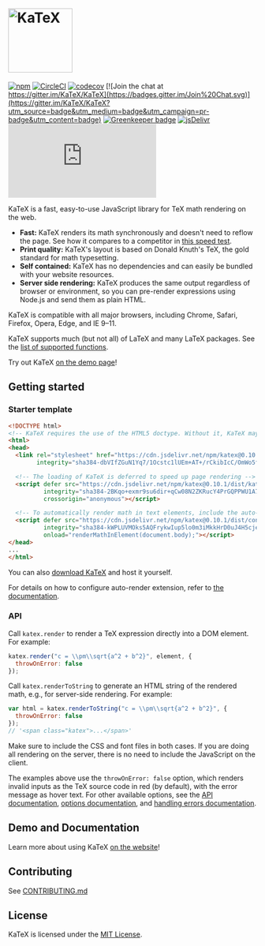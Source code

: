 # [<img src="https://katex.org/img/katex-logo-black.svg" width="130" alt="KaTeX">](https://katex.org/)

[![npm](https://img.shields.io/npm/v/katex.svg)](https://www.npmjs.com/package/katex)
[![CircleCI](https://circleci.com/gh/KaTeX/KaTeX.svg?style=shield)](https://circleci.com/gh/KaTeX/KaTeX)
[![codecov](https://codecov.io/gh/KaTeX/KaTeX/branch/master/graph/badge.svg)](https://codecov.io/gh/KaTeX/KaTeX)
[![Join the chat at https://gitter.im/KaTeX/KaTeX](https://badges.gitter.im/Join%20Chat.svg)](https://gitter.im/KaTeX/KaTeX?utm_source=badge&utm_medium=badge&utm_campaign=pr-badge&utm_content=badge)
[![Greenkeeper badge](https://badges.greenkeeper.io/KaTeX/KaTeX.svg)](https://greenkeeper.io/)
[![jsDelivr](https://data.jsdelivr.com/v1/package/npm/katex/badge?style=rounded)](https://www.jsdelivr.com/package/npm/katex)
![](https://img.badgesize.io/KaTeX/KaTeX/v0.10.1/dist/katex.min.js?compression=gzip)

KaTeX is a fast, easy-to-use JavaScript library for TeX math rendering on the web.

* **Fast:** KaTeX renders its math synchronously and doesn't need to reflow the page. See how it compares to a
  competitor in [this speed test](http://www.intmath.com/cg5/katex-mathjax-comparison.php).
* **Print quality:** KaTeX's layout is based on Donald Knuth's TeX, the gold standard for math typesetting.
* **Self contained:** KaTeX has no dependencies and can easily be bundled with your website resources.
* **Server side rendering:** KaTeX produces the same output regardless of browser or environment, so you can pre-render
  expressions using Node.js and send them as plain HTML.

KaTeX is compatible with all major browsers, including Chrome, Safari, Firefox, Opera, Edge, and IE 9–11.

KaTeX supports much (but not all) of LaTeX and many LaTeX packages. See
the [list of supported functions](https://katex.org/docs/supported.html).

Try out KaTeX [on the demo page](https://katex.org/#demo)!

## Getting started

### Starter template

```html
<!DOCTYPE html>
<!-- KaTeX requires the use of the HTML5 doctype. Without it, KaTeX may not render properly -->
<html>
<head>
  <link rel="stylesheet" href="https://cdn.jsdelivr.net/npm/katex@0.10.1/dist/katex.min.css"
        integrity="sha384-dbVIfZGuN1Yq7/1Ocstc1lUEm+AT+/rCkibIcC/OmWo5f0EA48Vf8CytHzGrSwbQ" crossorigin="anonymous">

  <!-- The loading of KaTeX is deferred to speed up page rendering -->
  <script defer src="https://cdn.jsdelivr.net/npm/katex@0.10.1/dist/katex.min.js"
          integrity="sha384-2BKqo+exmr9su6dir+qCw08N2ZKRucY4PrGQPPWU1A7FtlCGjmEGFqXCv5nyM5Ij"
          crossorigin="anonymous"></script>

  <!-- To automatically render math in text elements, include the auto-render extension: -->
  <script defer src="https://cdn.jsdelivr.net/npm/katex@0.10.1/dist/contrib/auto-render.min.js"
          integrity="sha384-kWPLUVMOks5AQFrykwIup5lo0m3iMkkHrD0uJ4H5cjeGihAutqP0yW0J6dpFiVkI" crossorigin="anonymous"
          onload="renderMathInElement(document.body);"></script>
</head>
...
</html>
```

You can also [download KaTeX](https://github.com/KaTeX/KaTeX/releases) and host it yourself.

For details on how to configure auto-render extension, refer
to [the documentation](https://katex.org/docs/autorender.html).

### API

Call `katex.render` to render a TeX expression directly into a DOM element. For example:

```js
katex.render("c = \\pm\\sqrt{a^2 + b^2}", element, {
  throwOnError: false
});
```

Call `katex.renderToString` to generate an HTML string of the rendered math, e.g., for server-side rendering. For
example:

```js
var html = katex.renderToString("c = \\pm\\sqrt{a^2 + b^2}", {
  throwOnError: false
});
// '<span class="katex">...</span>'
```

Make sure to include the CSS and font files in both cases. If you are doing all rendering on the server, there is no
need to include the JavaScript on the client.

The examples above use the `throwOnError: false` option, which renders invalid inputs as the TeX source code in red (by
default), with the error message as hover text. For other available options, see the
[API documentation](https://katex.org/docs/api.html),
[options documentation](https://katex.org/docs/options.html), and
[handling errors documentation](https://katex.org/docs/error.html).

## Demo and Documentation

Learn more about using KaTeX [on the website](https://katex.org)!

## Contributing

See [CONTRIBUTING.md](CONTRIBUTING.md)

## License

KaTeX is licensed under the [MIT License](http://opensource.org/licenses/MIT).

